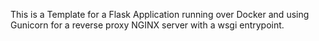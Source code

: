 This is a Template for a Flask Application running over Docker and using Gunicorn for a reverse proxy NGINX server with a wsgi entrypoint.